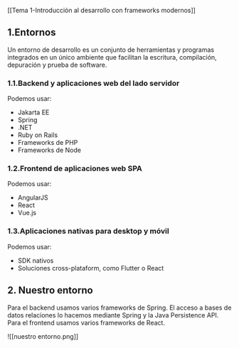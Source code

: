 [[Tema 1-Introducción al desarrollo con frameworks modernos]]

## 1.Entornos
Un entorno de desarrollo es un conjunto de herramientas y programas integrados en un único ambiente que facilitan la escritura, compilación, depuración y prueba de software.

### 1.1.Backend y aplicaciones web del lado servidor
Podemos usar:
+ Jakarta EE
+ Spring
+ .NET
+ Ruby on Rails
+ Frameworks de PHP
+ Frameworks de Node

### 1.2.Frontend de aplicaciones web SPA
Podemos usar:
+ AngularJS
+ React
+ Vue.js

### 1.3.Aplicaciones nativas para desktop y móvil
Podemos usar:
+ SDK nativos
+ Soluciones cross-plataform, como Flutter o React

## 2. Nuestro entorno
Para el backend usamos varios frameworks de Spring. El acceso a bases de datos relaciones lo hacemos mediante Spring y la Java Persistence API. Para el frontend usamos varios frameworks de React.

![[nuestro entorno.png]]
